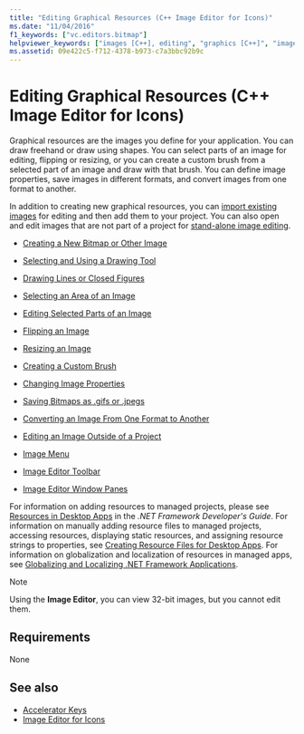```yaml
---
title: "Editing Graphical Resources (C++ Image Editor for Icons)"
ms.date: "11/04/2016"
f1_keywords: ["vc.editors.bitmap"]
helpviewer_keywords: ["images [C++], editing", "graphics [C++]", "images [C++]", "Image editor [C++], about Image editor", "graphics [C++], Image editor", "graphics [C++], editing"]
ms.assetid: 09e422c5-f712-4378-b973-c7a3bbc92b9c
---
```

# Editing Graphical Resources (C++ Image Editor for Icons)

Graphical resources are the images you define for your application. You can draw freehand or draw using shapes. You can select parts of an image for editing, flipping or resizing, or you can create a custom brush from a selected part of an image and draw with that brush. You can define image properties, save images in different formats, and convert images from one format to another.

In addition to creating new graphical resources, you can [import existing images](../windows/how-to-import-and-export-resources.md) for editing and then add them to your project. You can also open and edit images that are not part of a project for [stand-alone image editing](../windows/editing-an-image-outside-of-a-project-image-editor-for-icons.md).

- [Creating a New Bitmap or Other Image](../windows/creating-an-icon-or-other-image-image-editor-for-icons.md)

- [Selecting and Using a Drawing Tool](using-a-drawing-tool-image-editor-for-icons.md)

- [Drawing Lines or Closed Figures](../windows/drawing-lines-or-closed-figures-image-editor-for-icons.md)

- [Selecting an Area of an Image](../windows/selecting-an-area-of-an-image-image-editor-for-icons.md)

- [Editing Selected Parts of an Image](../windows/editing-parts-of-an-image-image-editor-for-icons.md)

- [Flipping an Image](../windows/flipping-an-image-image-editor-for-icons.md)

- [Resizing an Image](../windows/resizing-an-image-image-editor-for-icons.md)

- [Creating a Custom Brush](../windows/creating-a-custom-brush-image-editor-for-icons.md)

- [Changing Image Properties](changing-image-properties-image-editor-for-icons.md)

- [Saving Bitmaps as .gifs or .jpegs](../windows/saving-bitmaps-as-gifs-or-jpegs-image-editor-for-icons.md)

- [Converting an Image From One Format to Another](../windows/converting-an-image-from-one-format-to-another-image-editor-for-icons.md)

- [Editing an Image Outside of a Project](../windows/editing-an-image-outside-of-a-project-image-editor-for-icons.md)

- [Image Menu](../windows/image-menu-image-editor-for-icons.md)

- [Image Editor Toolbar](../windows/toolbar-image-editor-for-icons.md)

- [Image Editor Window Panes](../windows/window-panes-image-editor-for-icons.md)

For information on adding resources to managed projects, please see [Resources in Desktop Apps](/dotnet/framework/resources/index) in the *.NET Framework Developer's Guide*. For information on manually adding resource files to managed projects, accessing resources, displaying static resources, and assigning resource strings to properties, see [Creating Resource Files for Desktop Apps](/dotnet/framework/resources/creating-resource-files-for-desktop-apps). For information on globalization and localization of resources in managed apps, see [Globalizing and Localizing .NET Framework Applications](/dotnet/standard/globalization-localization/index).

> [!NOTE]
> Using the **Image Editor**, you can view 32-bit images, but you cannot edit them.

## Requirements

None

## See also

- [Accelerator Keys](../windows/accelerator-keys-image-editor-for-icons.md)
- [Image Editor for Icons](../windows/image-editor-for-icons.md)
